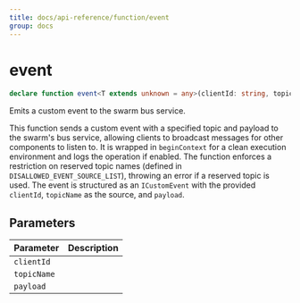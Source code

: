 ```yaml
---
title: docs/api-reference/function/event
group: docs
---
```


# event

```ts
declare function event<T extends unknown = any>(clientId: string, topicName: string, payload: T): Promise<void>;
```

Emits a custom event to the swarm bus service.

This function sends a custom event with a specified topic and payload to the swarm's bus service, allowing clients to broadcast messages
for other components to listen to. It is wrapped in `beginContext` for a clean execution environment and logs the operation if enabled.
The function enforces a restriction on reserved topic names (defined in `DISALLOWED_EVENT_SOURCE_LIST`), throwing an error if a reserved
topic is used. The event is structured as an `ICustomEvent` with the provided `clientId`, `topicName` as the source, and `payload`.

## Parameters

| Parameter | Description |
|-----------|-------------|
| `clientId` | |
| `topicName` | |
| `payload` | |

